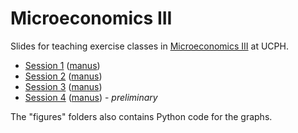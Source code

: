 # Microeconomics III
Slides for teaching exercise classes in [Microeconomics III](https://kurser.ku.dk/course/aØka08005u/2019-2020) at UCPH.

* [Session 1](https://github.com/thornoe/micro_III/blob/master/s1/main.pdf) ([manus](https://github.com/thornoe/micro_III/blob/master/s1/Manus_S1.docx?raw=true))
* [Session 2](https://github.com/thornoe/micro_III/blob/master/s2/main.pdf) ([manus](https://github.com/thornoe/micro_III/blob/master/s2/Manus_S2.docx?raw=true))
* [Session 3](https://github.com/thornoe/micro_III/blob/master/s3/main.pdf) ([manus](https://github.com/thornoe/micro_III/blob/master/s3/Manus_S3.docx?raw=true))
* [Session 4](https://github.com/thornoe/micro_III/blob/master/s4/main.pdf) ([manus](https://github.com/thornoe/micro_III/blob/master/s4/Manus_S4.docx?raw=true)) - *preliminary*

The "figures" folders also contains Python code for the graphs.
